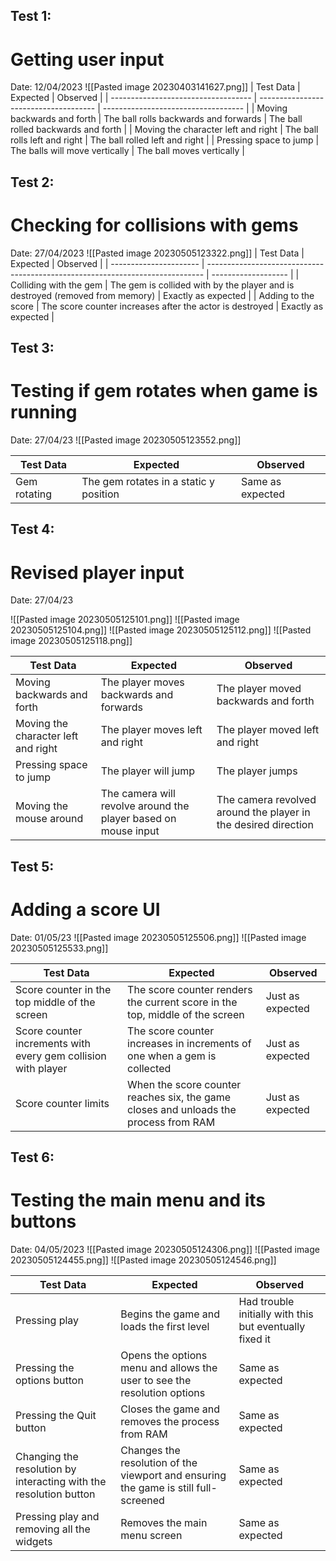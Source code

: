 ## Test 1:
# Getting user input

Date: 12/04/2023
![[Pasted image 20230403141627.png]]
| Test Data                           | Expected                              | Observed                            |
| ----------------------------------- | ------------------------------------- | ----------------------------------- |
| Moving backwards and forth          | The ball rolls backwards and forwards | The ball rolled backwards and forth |
| Moving the character left and right | The ball rolls left and right         | The ball rolled left and right      |
| Pressing space to jump              | The balls will move vertically        | The ball moves vertically           | 


## Test 2:
# Checking for collisions with gems
Date: 27/04/2023
![[Pasted image 20230505123322.png]]
| Test Data              | Expected                                                                      | Observed            |
| ---------------------- | ----------------------------------------------------------------------------- | ------------------- |
| Colliding with the gem | The gem is collided with by the player and is destroyed (removed from memory) | Exactly as expected |
| Adding to the score    | The score counter increases after the actor is destroyed                      | Exactly as expected | 

## Test 3:
# Testing if gem rotates when game is running
Date: 27/04/23
![[Pasted image 20230505123552.png]]

| Test Data    | Expected                               | Observed         |
| ------------ | -------------------------------------- | ---------------- |
| Gem rotating | The gem rotates in a static y position | Same as expected | 

## Test 4:
# Revised player input
Date: 27/04/23

![[Pasted image 20230505125101.png]]
![[Pasted image 20230505125104.png]]
![[Pasted image 20230505125112.png]]
![[Pasted image 20230505125118.png]]

| Test Data                           | Expected                                                       | Observed                                                       |
| ----------------------------------- | -------------------------------------------------------------- | -------------------------------------------------------------- |
| Moving backwards and forth          | The player moves backwards and forwards                        | The player moved backwards and forth                           |
| Moving the character left and right | The player moves left and right                                | The player moved left and right                                |
| Pressing space to jump              | The player will jump                                           | The player jumps                                               |
| Moving the mouse around             | The camera will revolve around the player based on mouse input | The camera revolved around the player in the desired direction | 

## Test 5:
# Adding a score UI
Date: 01/05/23
![[Pasted image 20230505125506.png]]
![[Pasted image 20230505125533.png]]

| Test Data                                                     | Expected                                                                             | Observed         |
| ------------------------------------------------------------- | ------------------------------------------------------------------------------------ | ---------------- |
| Score counter in the top middle of the screen                 | The score counter renders the current score in the top, middle of the screen         | Just as expected |
| Score counter increments with every gem collision with player | The score counter increases in increments of one when a gem is collected             | Just as expected |
| Score counter limits                                          | When the score counter reaches six, the game closes and unloads the process from RAM | Just as expected | 


## Test 6:
# Testing the main menu and its buttons 
Date: 04/05/2023
![[Pasted image 20230505124306.png]]
![[Pasted image 20230505124455.png]]
![[Pasted image 20230505124546.png]]

| Test Data                                                         | Expected                                                                            | Observed                                                |
| ----------------------------------------------------------------- | ----------------------------------------------------------------------------------- | ------------------------------------------------------- |
| Pressing play                                                     | Begins the game and loads the first level                                           | Had trouble initially with this but eventually fixed it |
| Pressing the options button                                       | Opens the options menu and allows the user to see the resolution options            | Same as expected                                        |
| Pressing the Quit button                                          | Closes the game and removes the process from RAM                                    | Same as expected                                        |
| Changing the resolution by interacting with the resolution button | Changes the resolution of the viewport and ensuring the game is still full-screened | Same as expected                                        |
| Pressing play and removing all the widgets                        | Removes the main menu screen                                                        | Same as expected                                        | 